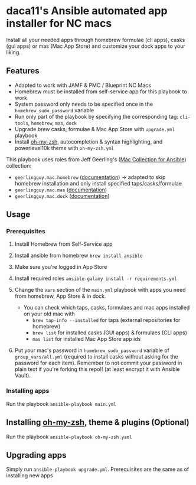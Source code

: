 # daca11's Ansible automated app installer for NC macs

Install all your needed apps through homebrew formulae (cli apps), casks (gui apps) or mas (Mac App Store) and customize your dock apps to your liking.

## Features

- Adapted to work with JAMF & PMC / Blueprint NC Macs
- Homebrew must be installed from self-service app for this playbook to work
- System password only needs to be specified once in the `homebrew_sudo_password` variable
- Run only part of the playbook by specifying the corresponding tag: `cli-tools`, `homebrew`, `mas`, `dock`
- Upgrade brew casks, formulae & Mac App Store with `upgrade.yml` playbook
- Install [oh-my-zsh](https://ohmyz.sh/), autocompletion & syntax highlighting, and powerlevel10k theme with `oh-my-zsh.yml`

This playbook uses roles from Jeff Geerling's ([Mac Collection for Ansible](https://github.com/geerlingguy/ansible-collection-mac)) collection:

- `geerlingguy.mac.homebrew` ([documentation](https://github.com/geerlingguy/ansible-collection-mac/blob/master/roles/homebrew/README.md)) -> adapted to skip homebrew installation and only install specified taps/casks/formulae
- `geerlingguy.mac.mas` ([documentation](https://github.com/geerlingguy/ansible-collection-mac/blob/master/roles/mas/README.md))
- `geerlingguy.mac.dock` ([documentation](https://github.com/geerlingguy/ansible-collection-mac/blob/master/roles/dock/README.md))

## Usage

### Prerequisites

1. Install Homebrew from Self-Service app

2. Install ansible from homebrew `brew install ansible`

3. Make sure you're logged in App Store

4. Install required roles `ansible-galaxy install -r requirements.yml`

5. Change the `vars` section of the `main.yml` playbook with apps you need from homebrew, App Store & in dock.
    - You can check which taps, casks, formulaes and mac apps installed on your old mac with
        - `brew tap-info --installed` for taps (external repositories for homebrew)
        - `brew list` for installed casks (GUI apps) & formulaes (CLI apps)
        - `mas list` for installed Mac App Store app ids

6. Put your mac's password in `homebrew_sudo_password` variable of `group_vars/all.yml` (required to install casks without asking for the password for each item). Remember to not commit your password in plain text if you're forking this repo!! (at least encrypt it with Ansible Vault).

### Installing apps

Run the playbook `ansible-playbook main.yml`

## Installing [oh-my-zsh](https://ohmyz.sh/), theme & plugins (Optional)

Run the playbook `ansible-playbook oh-my-zsh.yaml`

## Upgrading apps

Simply run `ansible-playbook upgrade.yml`. Prerequisites are the same as of installing new apps
